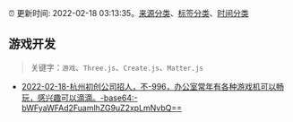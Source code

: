 :alarm_clock: 更新时间: 2022-02-18 03:13:35。[来源分类](../README.md)、[标签分类](../TAGS.md)、[时间分类](../TIMELINE.md)

## 游戏开发


> 关键字：`游戏`、`Three.js`、`Create.js`、`Matter.js`



- [2022-02-18-杭州初创公司招人，不-996，办公室常年有各种游戏机可以畅玩，感兴趣可以滴滴。-base64:-bWFyaWFAd2FuamlhZG9uZ2xpLmNvbQ==](https://www.v2ex.com/t/834701) 